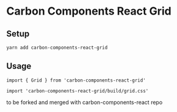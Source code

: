 # Carbon Components React Grid

## Setup

`yarn add carbon-components-react-grid`

## Usage

`import { Grid } from 'carbon-components-react-grid'`

`import 'carbon-components-react-grid/build/grid.css'`

to be forked and merged with carbon-components-react repo
